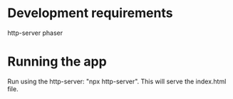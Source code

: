 # Development requirements
http-server
phaser

# Running the app
Run using the http-server: "npx http-server". This will serve the index.html file.